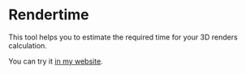 # Rendertime

This tool helps you to estimate the required time for your 3D renders calculation.

You can try it [in my website](https://www.nothing-is-3d.com/tools/rendertime/).
